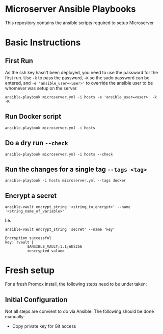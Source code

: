 # Microserver Ansible Playbooks

This repository contains the ansible scripts required to setup Microserver


# Basic Instructions

## First Run

As the ssh key hasn't been deployed, you need to use the password for the first run. Use ```-k``` to pass the password, ```-K``` so the sudo password can be entered, and ```-e 'ansible_user=<user>'``` to override the ansible user to be whomever was setup on the server.

```
ansible-playbook microserver.yml -i hosts -e 'ansible_user=<user>' -k -K
```

## Run Docker script

```
ansible-playbook microserver.yml -i hosts
```

## Do a dry run ```--check```

```
ansible-playbook microserver.yml -i hosts --check
```

## Run the changes for a single tag ```--tags <tag>```

```
ansible-playbook -i hosts microserver.yml --tags docker
```

## Encrypt a secret

```
ansible-vault encrypt_string '<string_to_encrypt>' --name '<string_name_of_variable>'
```

I.e.
```
ansible-vault encrypt_string 'secret' --name 'key'

Encryption successful
key: !vault |
          $ANSIBLE_VAULT;1.1;AES256
          <encrypted value>
```

# Fresh setup

For a fresh Promox install, the following steps need to be under taken:

## Initial Configuration
Not all steps are convient to do via Ansible. The following should be done manually:

* Copy private key for Git access
